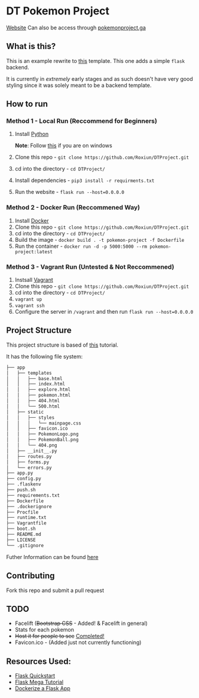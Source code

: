 # DT Pokemon Project
[Website](https://dtpokemonproject.herokuapp.com/)
Can also be access through [pokemonproject.ga](https://pokemonproject.ga/)

## What is this?
This is an example rewrite to [this](https://github.com/MrMusovic/PokemonProject) template. This one adds a simple `flask` backend.

It is currently in *extremely* early stages and as such doesn't have very good styling since it was solely meant to be a backend template.

## How to run
### Method 1 - Local Run (Reccommend for Beginners)
1. Install [Python](https://www.python.org/downloads/)
   
   **Note**: Follow [this](https://realpython.com/installing-python/#windows) if you are on windows
2. Clone this repo - `git clone https://github.com/Roxiun/DTProject.git`
3. cd into the directory - `cd DTProject/`
4. Install dependencies - `pip3 install -r requirments.txt`
5. Run the website - `flask run --host=0.0.0.0`

### Method 2 - Docker Run (Reccommened Way)
1. Install [Docker](https://www.docker.com/)
2. Clone this repo - `git clone https://github.com/Roxiun/DTProject.git`
3. cd into the directory - `cd DTProject/`
4. Build the image - `docker build . -t pokemon-project -f Dockerfile`
5. Run the container - `docker run -d -p 5000:5000 --rm pokemon-project:latest`

### Method 3 - Vagrant Run (Untested & Not Reccommened)
1. Instsall [Vagrant](https://www.vagrantup.com/)
2. Clone this repo - `git clone https://github.com/Roxiun/DTProject.git`
3. cd into the directory - `cd DTProject/`
4. `vagrant up`
5. `vagrant ssh`
6. Configure the server in `/vagrant` and then run `flask run --host=0.0.0.0`

## Project Structure
This project structure is based of [this](https://blog.miguelgrinberg.com/post/the-flask-mega-tutorial-part-vi-profile-page-and-avatars) tutorial. 

It has the following file system:

```bash
├── app
│   ├── templates
│   │   ├── base.html
│   │   ├── index.html
│   │   ├── explore.html
│   │   ├── pokemon.html
│   │   ├── 404.html
│   │   └── 500.html
│   ├── static
│   │   ├── styles
│   │   │   └── mainpage.css
│   │   ├── favicon.ico
│   │   ├── PokemonLogo.png
│   │   ├── PokemonBall.png
│   │   └── 404.png
│   ├── __init__.py
│   ├── routes.py
│   ├── forms.py
│   └── errors.py
├── app.py
├── config.py
├── .flaskenv
├── push.sh
├── requirements.txt
├── Dockerfile
├── .dockerignore
├── Procfile
├── runtime.txt
├── Vagrantfile
├── boot.sh
├── README.md
├── LICENSE
└── .gitignore
```

Futher Information can be found [here](https://github.com/Roxiun/DTPokemonProject/wiki/Application-Structure)

## Contributing
Fork this repo and submit a pull request

## TODO
* Facelift (~~Bootstrap CSS~~ - Added! & Facelift in general)
* Stats for each pokemon
* ~~Host it for people to see~~ [Completed!](https://dtpokemonproject.herokuapp.com/)
* Favicon.ico - (Added just not currently functioning)

## Resources Used:
* [Flask Quickstart](https://flask.palletsprojects.com/en/0.12.x/quickstart/)
* [Flask Mega Tutorial](https://blog.miguelgrinberg.com/post/the-flask-mega-tutorial-part-vi-profile-page-and-avatars)
* [Dockerize a Flask App](https://dev.to/riverfount/dockerize-a-flask-app-17ag)
